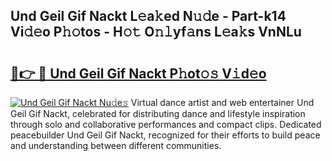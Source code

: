 ## Und Geil Gif Nackt L𝚎a𝚔ed N𝚞𝚍e - Part-k14 Vi𝚍𝚎o P𝚑𝚘tos - H𝚘𝚝 O𝚗𝚕yf𝚊ns L𝚎a𝚔s VnNLu

# <h2><a href="http://kfeju9.oniu.top/?m=Und+Geil+Gif+Nackt">🔗👉 🔴 Und Geil Gif Nackt P𝚑ot𝚘𝚜 V𝚒d𝚎o</a></h2>

[![Und Geil Gif Nackt Nu𝚍e𝚜](https://i.imgur.com/0qMVB7G.gif)](http://kfeju9.oniu.top/?m=Und+Geil+Gif+Nackt)
Virtual dance artist and web entertainer Und Geil Gif Nackt, celebrated for distributing dance and lifestyle inspiration through solo and collaborative performances and compact clips. Dedicated peacebuilder Und Geil Gif Nackt, recognized for their efforts to build peace and understanding between different communities.  
